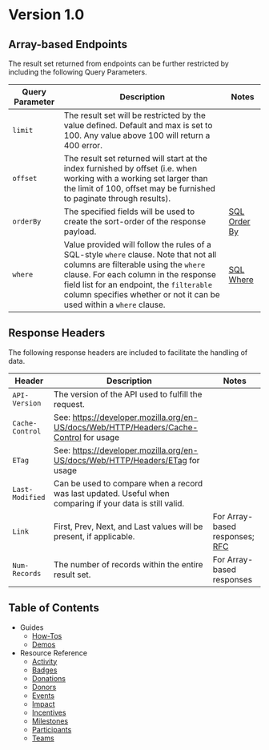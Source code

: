 # Version 1.0

## Array-based Endpoints

The result set returned from endpoints can be further restricted by including the following Query Parameters.

|Query Parameter|Description|Notes|
|---|---|---|
|`limit`|The result set will be restricted by the value defined. Default and max is set to 100. Any value above 100 will return a 400 error.||
|`offset`|The result set returned will start at the index furnished by offset (i.e. when working with a working set larger than the limit of 100, offset may be furnished to paginate through results).||
|`orderBy`|The specified fields will be used to create the sort-order of the response payload.|[SQL Order By](https://www.w3schools.com/sql/sql_orderby.asp)|
|`where`|Value provided will follow the rules of a SQL-style `where` clause. Note that not all columns are filterable using the `where` clause. For each column in the response field list for an endpoint, the `filterable` column specifies whether or not it can be used within a `where` clause.|[SQL Where](https://www.w3schools.com/sql/sql_where.asp)|

## Response Headers

The following response headers are included to facilitate the handling of data.

|Header|Description|Notes|
|---|---|---|
|`API-Version`|The version of the API used to fulfill the request.||
|`Cache-Control`|See: https://developer.mozilla.org/en-US/docs/Web/HTTP/Headers/Cache-Control for usage||
|`ETag`|See: https://developer.mozilla.org/en-US/docs/Web/HTTP/Headers/ETag for usage||
|`Last-Modified`|Can be used to compare when a record was last updated. Useful when comparing if your data is still valid.||
|`Link`|First, Prev, Next, and Last values will be present, if applicable.|For Array-based responses; [RFC](http://www.rfc-editor.org/rfc/rfc5988.txt)|
|`Num-Records`|The number of records within the entire result set.|For Array-based responses|

## Table of Contents
* Guides
  * [How-Tos](how-tos.md)
  * [Demos](demos.md)
* Resource Reference
  * [Activity](resources/activity.md)
  * [Badges](resources/badges.md)
  * [Donations](resources/donations.md)
  * [Donors](resources/donors.md)
  * [Events](resources/events.md)
  * [Impact](resources/impact.md)
  * [Incentives](resources/incentives.md)
  * [Milestones](resources/milestones.md)
  * [Participants](resources/participants.md)
  * [Teams](resources/teams.md)
